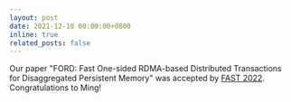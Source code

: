 ```yaml
---
layout: post
date: 2021-12-18 00:00:00+0800
inline: true
related_posts: false
---
```


Our paper "FORD: Fast One-sided RDMA-based Distributed Transactions for Disaggregated Persistent Memory" was accepted by [FAST 2022](https://www.usenix.org/conference/fast22). Congratulations to Ming!
